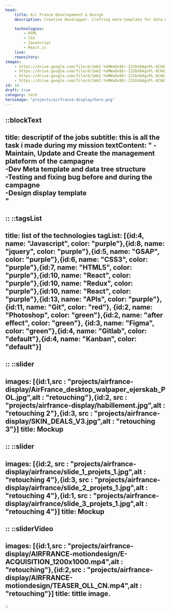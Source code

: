 ```yaml
---
head:
    title: Air France Developement & Design
    description: Creative Developper. Crafting meta-template for data-driven campaigns with strong impact. 

    technologies: 
        - HTML
        - CSS
        - JavaScript
        - React.js
    live: 
    repository: 
images:
    - https://drive.google.com/file/d/1m6I-YoMWaOx9Er-Z2SbV6AgnPL-8C6KI/view?usp=sharing
    - https://drive.google.com/file/d/1m6I-YoMWaOx9Er-Z2SbV6AgnPL-8C6KI/view?usp=sharing
    - https://drive.google.com/file/d/1m6I-YoMWaOx9Er-Z2SbV6AgnPL-8C6KI/view?usp=sharing
    - https://drive.google.com/file/d/1m6I-YoMWaOx9Er-Z2SbV6AgnPL-8C6KI/view?usp=sharing
id: 14
draft: true
category: tech
heroimage: "projects/airfrance-display/hero.png"
---
```


::blockText
---
title: descriptif of the jobs
subtitle: this is all the task i made during my mission
textContent: "
-Maintain, Update and Create the management plateform of the campagne<br/>
-Dev Meta template and data tree structure<br/>
-Testing and fixing bug before and during the campagne<br/>
-Design display template<br/>"
---
::
::tagsList
---
title: list of the technologies
tagList: [{id:4, name: "Javascript", color: "purple"},{id:8, name: "jquery", color: "purple"},{id:5, name: "GSAP", color: "purple"},{id:6, name: "CSS3", color: "purple"},{id:7, name: "HTML5", color: "purple"},{id:10, name: "React", color: "purple"},{id:10, name: "Redux", color: "purple"},{id:10, name: "React", color: "purple"},{id:13, name: "APIs", color: "purple"},{id:11, name: "Git", color: "red"}, {id:2, name: "Photoshop", color: "green"},{id:2, name: "after effect", color: "green"}, {id:3, name: "Figma", color: "green"},{id:4, name: "Gitlab", color: "default"},{id:4, name: "Kanban", color: "default"}]
---
::
::slider
---
images: [{id:1,src : "projects/airfrance-display/AirFrance_desktop_walpaper_ejerskab_POL.jpg",alt : "retouching"},{id:2, src : "projects/airfrance-display/habillement.jpg",alt : "retouching 2"},{id:3, src : "projects/airfrance-display/SKIN_DEALS_V3.jpg",alt : "retouching 3"}]
title: Mockup
---
::
::slider
---
images: [{id:2, src : "projects/airfrance-display/airfrance/slide_1_projets_1.jpg",alt : "retouching 4"},{id:3, src : "projects/airfrance-display/airfrance/slide_2_projets_1.jpg",alt : "retouching 4"},{id:1, src : "projects/airfrance-display/airfrance/slide_3_projets_1.jpg",alt : "retouching 4"}]
title: Mockup
---
::
::sliderVideo
---
images: [{id:1,src : "projects/airfrance-display/AIRFRANCE-motiondesign/E-ACQUISITION_1200x1000.mp4",alt : "retouching"},{id:2,src : "projects/airfrance-display/AIRFRANCE-motiondesign/TEASER_OLL_CN.mp4",alt : "retouching"}]
title: tittle image.
---
::



